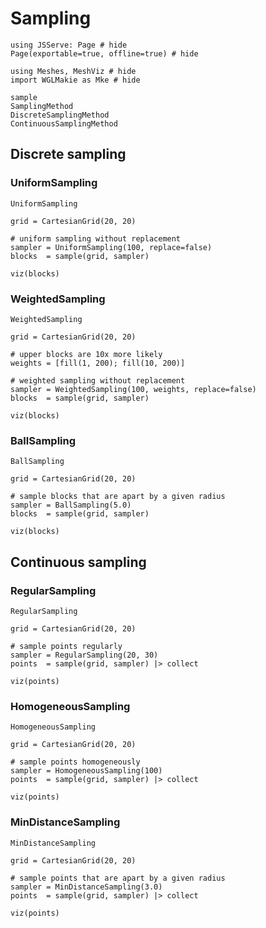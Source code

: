 # Sampling

```@example sampling
using JSServe: Page # hide
Page(exportable=true, offline=true) # hide
```

```@example sampling
using Meshes, MeshViz # hide
import WGLMakie as Mke # hide
```

```@docs
sample
SamplingMethod
DiscreteSamplingMethod
ContinuousSamplingMethod
```

## Discrete sampling

### UniformSampling

```@docs
UniformSampling
```

```@example sampling
grid = CartesianGrid(20, 20)

# uniform sampling without replacement
sampler = UniformSampling(100, replace=false)
blocks  = sample(grid, sampler)

viz(blocks)
```

### WeightedSampling

```@docs
WeightedSampling
```

```@example sampling
grid = CartesianGrid(20, 20)

# upper blocks are 10x more likely
weights = [fill(1, 200); fill(10, 200)]

# weighted sampling without replacement
sampler = WeightedSampling(100, weights, replace=false)
blocks  = sample(grid, sampler)

viz(blocks)
```

### BallSampling

```@docs
BallSampling
```

```@example sampling
grid = CartesianGrid(20, 20)

# sample blocks that are apart by a given radius
sampler = BallSampling(5.0)
blocks  = sample(grid, sampler)

viz(blocks)
```

## Continuous sampling

### RegularSampling

```@docs
RegularSampling
```

```@example sampling
grid = CartesianGrid(20, 20)

# sample points regularly
sampler = RegularSampling(20, 30)
points  = sample(grid, sampler) |> collect

viz(points)
```

### HomogeneousSampling

```@docs
HomogeneousSampling
```

```@example sampling
grid = CartesianGrid(20, 20)

# sample points homogeneously
sampler = HomogeneousSampling(100)
points  = sample(grid, sampler) |> collect

viz(points)
```

### MinDistanceSampling

```@docs
MinDistanceSampling
```

```@example sampling
grid = CartesianGrid(20, 20)

# sample points that are apart by a given radius
sampler = MinDistanceSampling(3.0)
points  = sample(grid, sampler) |> collect

viz(points)
```